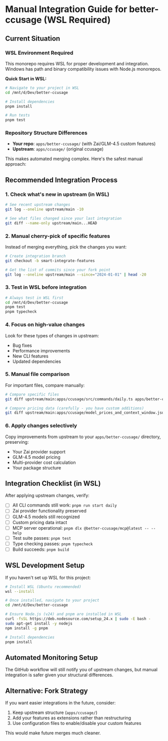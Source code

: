 # Manual Integration Guide for better-ccusage (WSL Required)

## Current Situation

### WSL Environment Required

This monorepo requires WSL for proper development and integration. Windows has path and binary compatibility issues with Node.js monorepos.

**Quick Start in WSL:**

```bash
# Navigate to your project in WSL
cd /mnt/d/Dev/better-ccusage

# Install dependencies
pnpm install

# Run tests
pnpm test
```

### Repository Structure Differences

- **Your repo**: `apps/better-ccusage/` (with Zai/GLM-4.5 custom features)
- **Upstream**: `apps/ccusage/` (original ccusage)

This makes automated merging complex. Here's the safest manual approach:

## Recommended Integration Process

### 1. Check what's new in upstream (in WSL)

```bash
# See recent upstream changes
git log --oneline upstream/main -10

# See what files changed since your last integration
git diff --name-only upstream/main...HEAD
```

### 2. Manual cherry-pick of specific features

Instead of merging everything, pick the changes you want:

```bash
# Create integration branch
git checkout -b smart-integrate-features

# Get the list of commits since your fork point
git log --oneline upstream/main --since="2024-01-01" | head -20
```

### 3. Test in WSL before integration

```bash
# Always test in WSL first
cd /mnt/d/Dev/better-ccusage
pnpm test
pnpm typecheck
```

### 4. Focus on high-value changes

Look for these types of changes in upstream:

- Bug fixes
- Performance improvements
- New CLI features
- Updated dependencies

### 5. Manual file comparison

For important files, compare manually:

```bash
# Compare specific files
git diff upstream/main:apps/ccusage/src/commands/daily.ts apps/better-ccusage/src/commands/daily.ts

# Compare pricing data (carefully - you have custom additions)
git diff upstream/main:apps/ccusage/model_prices_and_context_window.json apps/better-ccusage/model_prices_and_context_window.json
```

### 6. Apply changes selectively

Copy improvements from upstream to your `apps/better-ccusage/` directory, preserving:

- Your Zai provider support
- GLM-4.5 model pricing
- Multi-provider cost calculation
- Your package structure

## Integration Checklist (in WSL)

After applying upstream changes, verify:

- [ ] All CLI commands still work: `pnpm run start daily`
- [ ] Zai provider functionality preserved
- [ ] GLM-4.5 models still recognized
- [ ] Custom pricing data intact
- [ ] MCP server operational: `pnpm dlx @better-ccusage/mcp@latest -- --help`
- [ ] Test suite passes: `pnpm test`
- [ ] Type checking passes: `pnpm typecheck`
- [ ] Build succeeds: `pnpm build`

## WSL Development Setup

If you haven't set up WSL for this project:

```bash
# Install WSL (Ubuntu recommended)
wsl --install

# Once installed, navigate to your project
cd /mnt/d/Dev/better-ccusage

# Ensure Node.js (v24) and pnpm are installed in WSL
curl -fsSL https://deb.nodesource.com/setup_24.x | sudo -E bash -
sudo apt-get install -y nodejs
npm install -g pnpm

# Install dependencies
pnpm install
```

## Automated Monitoring Setup

The GitHub workflow will still notify you of upstream changes, but manual integration is safer given your structural differences.

## Alternative: Fork Strategy

If you want easier integrations in the future, consider:

1. Keep upstream structure (`apps/ccusage/`)
2. Add your features as extensions rather than restructuring
3. Use configuration files to enable/disable your custom features

This would make future merges much cleaner.
